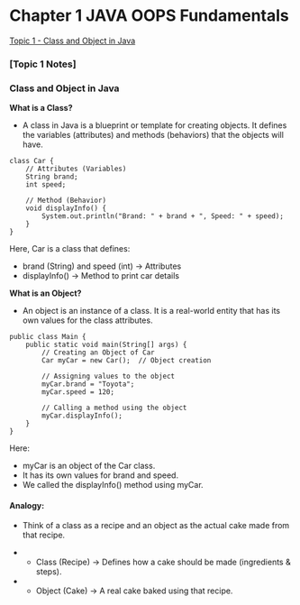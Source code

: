 # Chapter 1 JAVA OOPS Fundamentals

[Topic 1 - Class and Object in Java](#Topic-1-Notes)

### [Topic 1 Notes]

### Class and Object in Java

**What is a Class?**

- A class in Java is a blueprint or template for creating objects. It defines the variables (attributes) and methods (behaviors) that the objects will have.

```
class Car {
    // Attributes (Variables)
    String brand;
    int speed;

    // Method (Behavior)
    void displayInfo() {
        System.out.println("Brand: " + brand + ", Speed: " + speed);
    }
}
```

Here, Car is a class that defines:

- brand (String) and speed (int) → Attributes
- displayInfo() → Method to print car details

**What is an Object?**

- An object is an instance of a class. It is a real-world entity that has its own values for the class attributes.

```
public class Main {
    public static void main(String[] args) {
        // Creating an Object of Car
        Car myCar = new Car();  // Object creation

        // Assigning values to the object
        myCar.brand = "Toyota";
        myCar.speed = 120;

        // Calling a method using the object
        myCar.displayInfo();
    }
}
```

Here:

- myCar is an object of the Car class.
- It has its own values for brand and speed.
- We called the displayInfo() method using myCar.

#### Analogy:

- Think of a class as a recipe and an object as the actual cake made from that recipe.
- - Class (Recipe) → Defines how a cake should be made (ingredients & steps).

- - Object (Cake) → A real cake baked using that recipe.
